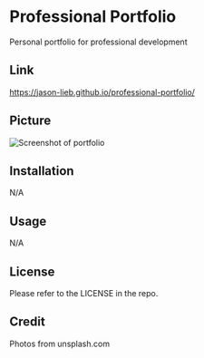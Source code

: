# Professional Portfolio
Personal portfolio for professional development

## Link
https://jason-lieb.github.io/professional-portfolio/


## Picture
![Screenshot of portfolio](./assets/screenshot.jpg)

## Installation

N/A

## Usage

N/A

## License

Please refer to the LICENSE in the repo.

## Credit
Photos from unsplash.com
